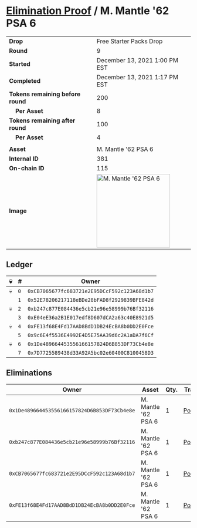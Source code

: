 # [Elimination Proof](./readme.md) / M. Mantle &#039;62 PSA 6

|||
|---|---|
| **Drop** | Free Starter Packs Drop |
| **Round** | 9 |
| **Started** | December 13, 2021 1:00 PM EST |
| **Completed** | December 13, 2021 1:17 PM EST |
| **Tokens remaining before round** | 200 |
| **&nbsp;&nbsp;&nbsp;&nbsp;Per Asset** | 8 |
| **Tokens remaining after round** | 100 |
| **&nbsp;&nbsp;&nbsp;&nbsp;Per Asset** | 4 |
| | |
| **Asset** | M. Mantle &#039;62 PSA 6 |
| **Internal ID** | 381 |
| **On-chain ID** | 115 |
| **Image** | <img src="https://tcdn.blokpax.com/95048cbb-7e6c-435c-8f0c-430abacece01/61258ad890fb9c8139aaf9b661ed9aa9dc9873954ad28a12e17bc895ee88d9ef.jpg" height="200" alt="M. Mantle &#039;62 PSA 6" /> |

## Ledger

| 💀 | # | Owner |
| --- | --- | --- |
| 💀 | `0` | `0xCB7065677fc683721e2E95DCcF592c123A68d1b7` |
|  | `1` | `0x52E78206217118eBDe28bFAD8f2929839BFE842d` |
| 💀 | `2` | `0xb247c877E084436e5cb21e96e58999b76Bf32116` |
|  | `3` | `0xE04eE36a2B1E017edf8D607dCA2a63c40E8921d5` |
| 💀 | `4` | `0xFE13f68E4Fd17AAD8BdD1DB24EcBA8b0DD2E0Fce` |
|  | `5` | `0x9c6E4f5536E4992E4D5E75AA39d6c2A1aDA7f6Cf` |
| 💀 | `6` | `0x1De489664453556166157824D6B853DF73Cb4e8e` |
|  | `7` | `0x7D7725589438d33A92A5bc02e60400C8100458D3` |


## Eliminations

| Owner | Asset | Qty. | Transaction |
| --- | --- | --- | --- |
| `0x1De489664453556166157824D6B853DF73Cb4e8e` | M. Mantle '62 PSA 6 | 1 | [Polygonscan](https://polygonscan.com/tx/0xede1e1756a9844d6bb909e484cfd790ac4a2d79978ce614f426517dba159b53e) |
| `0xb247c877E084436e5cb21e96e58999b76Bf32116` | M. Mantle '62 PSA 6 | 1 | [Polygonscan](https://polygonscan.com/tx/0x8c24c7d588ae6c2a5d5d60308898da8248a3abdecbf541e9289d09a9e19de719) |
| `0xCB7065677fc683721e2E95DCcF592c123A68d1b7` | M. Mantle '62 PSA 6 | 1 | [Polygonscan](https://polygonscan.com/tx/0xb9f3051e8cd34fd5988f1c06a8db9a2cb0860debab127eac2464a03c0480ec34) |
| `0xFE13f68E4Fd17AAD8BdD1DB24EcBA8b0DD2E0Fce` | M. Mantle '62 PSA 6 | 1 | [Polygonscan](https://polygonscan.com/tx/0x03950e9e434831e798c3f6da8933bfe5d03ce859df65a36d681c4242b1818c45) |

